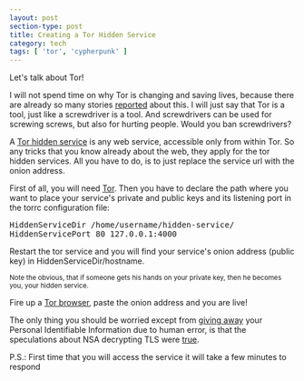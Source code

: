 ```yaml
---
layout: post
section-type: post
title: Creating a Tor Hidden Service
category: tech
tags: [ 'tor', 'cypherpunk' ]
---
```


Let's talk about Tor!

I will not spend time on why Tor is changing and saving lives, because there
are already so many stories <a href="https://www.torproject.org/about/torusers.html.en" target="blank">reported</a>
about this. I will just say that Tor is a tool, just like a screwdriver is a tool.
And screwdrivers can be used for screwing screws, but also for hurting people.
Would you ban screwdrivers?

A <a href="https://www.torproject.org/docs/hidden-services.html.en" target="blank">Tor hidden service</a>
is any web service, accessible only from within Tor.
So any tricks that you know already about the web, they apply for the tor hidden services.
All you have to do, is to just replace the service url with the onion address.

First of all, you will need <a href="https://www.torproject.org/docs/installguide.html.en" target="blank">Tor</a>.
Then you have to declare the path where you want to place your service's private and public keys
and its listening port in the torrc configuration file:

<pre style="text-align: left">
HiddenServiceDir /home/username/hidden-service/
HiddenServicePort 80 127.0.0.1:4000
</pre>

Restart the tor service and you will find your service's onion address (public key) in HiddenServiceDir/hostname.

<small>Note the obvious, that if someone gets his hands on your private key, then he becomes you, your hidden service.</small>

Fire up a <a href="https://www.torproject.org/projects/torbrowser.html.en" target="blank">
Tor browser</a>, paste the onion address and you are live!

The only thing you should be worried except from <a href="https://www.youtube.com/watch?v=7G1LjQSYM5Q" target="blank">giving away</a>
 your Personal Identifiable Information due to human error, is that the speculations about NSA decrypting TLS were
<a href="https://www.schneier.com/blog/archives/2015/05/the_logjam_and_.html" target="blank">true</a>.

P.S.: First time that you will access the service it will take a few minutes to respond
